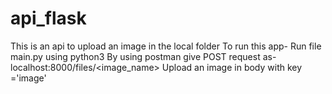 # api_flask
This is an api to upload an image in the local folder 
To run this app-
Run file main.py using python3
By using postman give POST request as- localhost:8000/files/<image_name>
Upload an image in body with key ='image'
